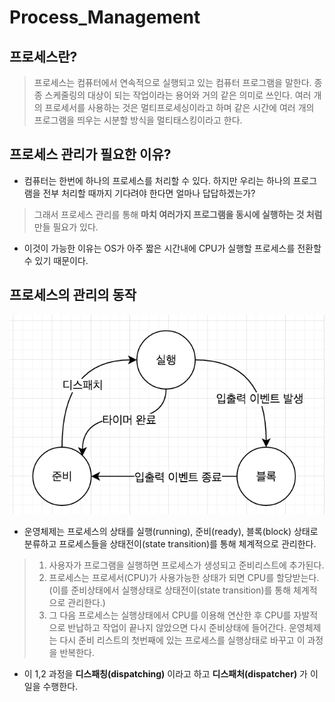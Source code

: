 # Process_Management
## 프로세스란?

> 프로세스는 컴퓨터에서 연속적으로 실행되고 있는 컴퓨터 프로그램을 말한다. 종종 스케줄링의 대상이 되는 작업이라는 용어와 거의 같은 의미로 쓰인다. 여러 개의 프로세서를 사용하는 것은 멀티프로세싱이라고 하며 같은 시간에 여러 개의 프로그램을 띄우는 시분할 방식을 멀티태스킹이라고 한다.


## 프로세스 관리가 필요한 이유?

- 컴퓨터는 한번에 하나의 프로세스를 처리할 수 있다. 하지만 우리는 하나의 프로그램을 전부 처리할 때까지 기다려야 한다면 얼마나 답답하겠는가?
> 그래서 프로세스 관리를 통해 **마치 여러가지 프로그램을 동시에 실행하는 것 처럼** 만들 필요가 있다.
- 이것이 가능한 이유는 OS가 아주 짧은 시간내에 CPU가 실행할 프로세스를 전환할 수 있기 때문이다.

## 프로세스의 관리의 동작

<img src="img/process.png">  

- 운영체제는 프로세스의 상태를 실행(running), 준비(ready), 블록(block) 상태로 분류하고 프로세스들을 상태전이(state transition)를 통해 체계적으로 관리한다.

> 1. 사용자가 프로그램을 실행하면 프로세스가 생성되고 준비리스트에 추가된다.
> 2. 프로세스는 프로세서(CPU)가 사용가능한 상태가 되면 CPU를 할당받는다. (이를 준비상태에서 실행상태로 상태전이(state transition)를 통해 체계적으로 관리한다.)
> 3. 그 다음 프로세스는 실행상태에서 CPU를 이용해 연산한 후 CPU를 자발적으로 반납하고 작업이 끝나지 않았으면 다시 준비상태에 들어간다. 운영체제는 다시 준비 리스트의 첫번째에 있는 프로세스를 실행상태로 바꾸고 이 과정을 반복한다.

- 이 1,2 과정을 **디스패칭(dispatching)** 이라고 하고 **디스패처(dispatcher)** 가 이 일을 수행한다.
